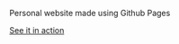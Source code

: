 Personal website made using Github Pages

[See it in action]

[See it in action]: https://billwang115.github.io/